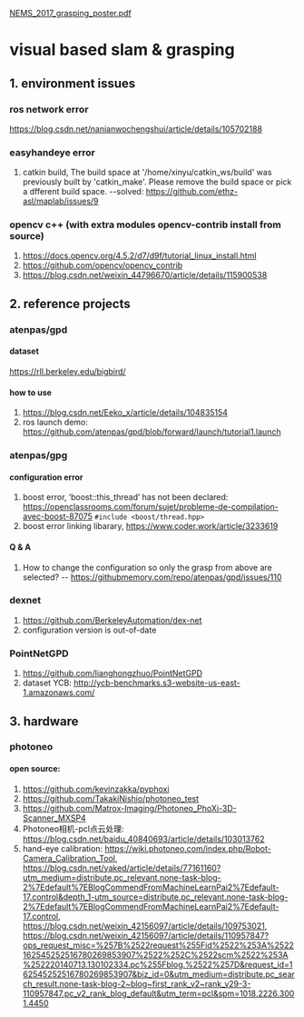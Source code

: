 [NEMS_2017_grasping_poster.pdf](https://github.com/sxy2996534527/visual_based_robotArm_manipulation/files/6731198/NEMS_2017_grasping_poster.pdf)
# visual based slam & grasping

## 1. environment issues
### ros network error
https://blog.csdn.net/nanianwochengshui/article/details/105702188

### easyhandeye error
1. catkin build, The build space at '/home/xinyu/catkin_ws/build' was previously built by 'catkin_make'. Please remove the build space or pick a dfferent build space. --solved: https://github.com/ethz-asl/maplab/issues/9

### opencv c++ (with extra modules opencv-contrib install from source)
1. https://docs.opencv.org/4.5.2/d7/d9f/tutorial_linux_install.html
2. https://github.com/opencv/opencv_contrib
3. https://blog.csdn.net/weixin_44796670/article/details/115900538

## 2. reference projects
### atenpas/gpd
#### dataset
https://rll.berkeley.edu/bigbird/
#### how to use
1. https://blog.csdn.net/Eeko_x/article/details/104835154
2. ros launch demo: https://github.com/atenpas/gpd/blob/forward/launch/tutorial1.launch

### atenpas/gpg
#### configuration error
1. boost error, ‘boost::this_thread’ has not been declared: https://openclassrooms.com/forum/sujet/probleme-de-compilation-avec-boost-87075
`#include <boost/thread.hpp>`
2. boost error linking libarary, https://www.coder.work/article/3233619
#### Q & A
1. How to change the configuration so only the grasp from above are selected? -- https://githubmemory.com/repo/atenpas/gpd/issues/110

### dexnet
1. https://github.com/BerkeleyAutomation/dex-net
2. configuration version is out-of-date

### PointNetGPD
1. https://github.com/lianghongzhuo/PointNetGPD
2. dataset YCB: http://ycb-benchmarks.s3-website-us-east-1.amazonaws.com/

## 3. hardware
### photoneo
#### open source:
1. https://github.com/kevinzakka/pyphoxi
2. https://github.com/TakakiNishio/photoneo_test
3. https://github.com/Matrox-Imaging/Photoneo_PhoXi-3D-Scanner_MXSP4
4. Photoneo相机-pcl点云处理: https://blog.csdn.net/baidu_40840693/article/details/103013762
5. hand-eye calibration: https://wiki.photoneo.com/index.php/Robot-Camera_Calibration_Tool, https://blog.csdn.net/yaked/article/details/77161160?utm_medium=distribute.pc_relevant.none-task-blog-2%7Edefault%7EBlogCommendFromMachineLearnPai2%7Edefault-17.control&depth_1-utm_source=distribute.pc_relevant.none-task-blog-2%7Edefault%7EBlogCommendFromMachineLearnPai2%7Edefault-17.control, https://blog.csdn.net/weixin_42156097/article/details/109753021, https://blog.csdn.net/weixin_42156097/article/details/110957847?ops_request_misc=%257B%2522request%255Fid%2522%253A%2522162545252516780269853907%2522%252C%2522scm%2522%253A%252220140713.130102334.pc%255Fblog.%2522%257D&request_id=162545252516780269853907&biz_id=0&utm_medium=distribute.pc_search_result.none-task-blog-2~blog~first_rank_v2~rank_v29-3-110957847.pc_v2_rank_blog_default&utm_term=pcl&spm=1018.2226.3001.4450
